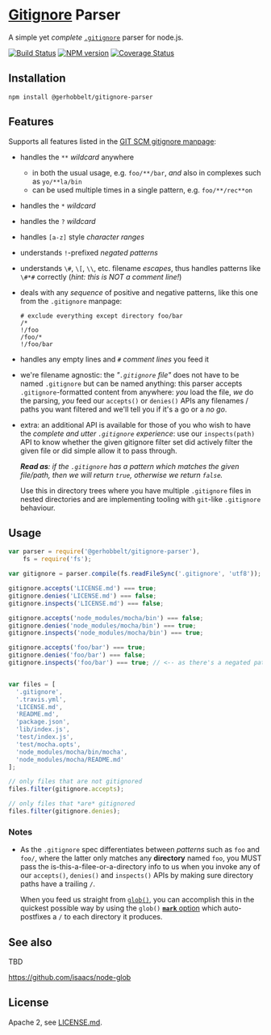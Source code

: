 # [Gitignore](https://git-scm.com/docs/gitignore#_pattern_format) Parser

A simple yet *complete* [`.gitignore`](https://git-scm.com/docs/gitignore#_pattern_format) parser for node.js.

[![Build Status](https://img.shields.io/travis/GerHobbelt/gitignore-parser/master.svg?style=flat)](https://travis-ci.org/GerHobbelt/gitignore-parser)
[![NPM version](https://img.shields.io/npm/v/@gerhobbelt/gitignore-parser.svg?style=flat)](https://www.npmjs.org/package/@gerhobbelt/gitignore-parser)
[![Coverage Status](https://img.shields.io/coveralls/GerHobbelt/gitignore-parser/master.svg?style=flat)](https://coveralls.io/r/GerHobbelt/gitignore-parser?branch=master)


## Installation

`npm install @gerhobbelt/gitignore-parser`


## Features

Supports all features listed in the [GIT SCM gitignore manpage](https://git-scm.com/docs/gitignore):

- handles the `**` *wildcard* anywhere
  + in both the usual usage, e.g. `foo/**/bar`, *and* also in complexes such as `yo/**la/bin`
  + can be used multiple times in a single pattern, e.g. `foo/**/rec**on`
- handles the `*` *wildcard*
- handles the `?` *wildcard*
- handles `[a-z]` style *character ranges*
- understands `!`-prefixed *negated patterns*
- understands `\#`, `\[`, `\\`, etc. filename *escapes*, thus handles patterns like `\#*#` correctly (*hint: this is NOT a comment line!*)
- deals with any *sequence* of positive and negative patterns, like this one from the `.gitignore` manpage:
  
  ```
  # exclude everything except directory foo/bar
  /*
  !/foo
  /foo/*
  !/foo/bar
  ```

- handles any empty lines and *`#` comment lines* you feed it

- we're filename agnostic: the *"`.gitignore` file"* does not have to be named `.gitignore` but can be named anything: this parser accepts `.gitignore`-formatted content from anywhere: *you* load the file, *we* do the parsing, *you* feed our `accepts()` or `denies()` APIs any filenames / paths you want filtered and we'll tell you if it's a go or a *no go*.

- extra: an additional API is available for those of you who wish to have the *complete and utter `.gitignore` experience*: use our `inspects(path)` API to know whether the given gitignore filter set did actively filter the given file or did simple allow it to pass through.

  ***Read as**: if the `.gitignore` has a pattern which matches the given file/path, then we will return `true`, otherwise we return `false`.*
  
  Use this in directory trees where you have multiple `.gitignore` files in nested directories and are implementing tooling with `git`-like `.gitignore` behaviour.

## Usage

```js
var parser = require('@gerhobbelt/gitignore-parser'),
    fs = require('fs');

var gitignore = parser.compile(fs.readFileSync('.gitignore', 'utf8'));

gitignore.accepts('LICENSE.md') === true;
gitignore.denies('LICENSE.md') === false;
gitignore.inspects('LICENSE.md') === false;

gitignore.accepts('node_modules/mocha/bin') === false;
gitignore.denies('node_modules/mocha/bin') === true;
gitignore.inspects('node_modules/mocha/bin') === true;

gitignore.accepts('foo/bar') === true;
gitignore.denies('foo/bar') === false;
gitignore.inspects('foo/bar') === true; // <-- as there's a negated pattern `!foo/bar` addressing this one


var files = [
  '.gitignore',
  '.travis.yml',
  'LICENSE.md',
  'README.md',
  'package.json',
  'lib/index.js',
  'test/index.js',
  'test/mocha.opts',
  'node_modules/mocha/bin/mocha',
  'node_modules/mocha/README.md'
];

// only files that are not gitignored
files.filter(gitignore.accepts);

// only files that *are* gitignored
files.filter(gitignore.denies);
```

### Notes

- As the `.gitignore` spec differentiates between *patterns* such as `foo` and `foo/`, where the latter only matches any **directory** named `foo`, you MUST pass the is-this-a-filee-or-a-directory info to us when you invoke any of our `accepts()`, `denies()` and `inspects()` APIs by making sure directory paths have a trailing `/`.

  When you feed us straight from [`glob()`](https://www.npmjs.com/package/glob), you can accomplish this in the quickest possible way by using the `glob()` [**`mark`** option](https://www.npmjs.com/package/glob#user-content-options) which auto-postfixes a `/` to each directory it produces.


## See also

TBD

https://github.com/isaacs/node-glob




## License

Apache 2, see [LICENSE.md](./LICENSE.md).

